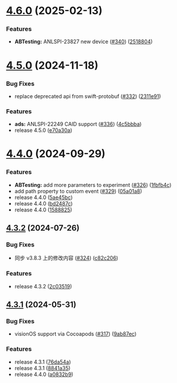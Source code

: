 # [4.6.0](https://github.com/growingio/growingio-sdk-ios-autotracker/compare/4.5.0...4.6.0) (2025-02-13)


### Features

* **ABTesting:** ANLSPI-23827 new device ([#340](https://github.com/growingio/growingio-sdk-ios-autotracker/issues/340)) ([2518804](https://github.com/growingio/growingio-sdk-ios-autotracker/commit/2518804dde8fb34ae9d1a6fa256b80fc6a9b093c))



# [4.5.0](https://github.com/growingio/growingio-sdk-ios-autotracker/compare/4.4.0...4.5.0) (2024-11-18)


### Bug Fixes

* replace deprecated api from swift-protobuf ([#332](https://github.com/growingio/growingio-sdk-ios-autotracker/issues/332)) ([2311e91](https://github.com/growingio/growingio-sdk-ios-autotracker/commit/2311e9190eceb38693a695b29c166b80f393a4dd))


### Features

* **ads:** ANLSPI-22249 CAID support ([#336](https://github.com/growingio/growingio-sdk-ios-autotracker/issues/336)) ([4c5bbba](https://github.com/growingio/growingio-sdk-ios-autotracker/commit/4c5bbba765794b26636f2f30a610f00b974fc4f1))
* release 4.5.0 ([e70a30a](https://github.com/growingio/growingio-sdk-ios-autotracker/commit/e70a30abd4ab0757f1aea7f13523195570089064))



# [4.4.0](https://github.com/growingio/growingio-sdk-ios-autotracker/compare/4.3.2...4.4.0) (2024-09-29)


### Features

* **ABTesting:** add more parameters to experiment ([#326](https://github.com/growingio/growingio-sdk-ios-autotracker/issues/326)) ([1fbfb4c](https://github.com/growingio/growingio-sdk-ios-autotracker/commit/1fbfb4ca0aeeab2920d8a3688b878f4677dafe05))
* add path property to custom event ([#329](https://github.com/growingio/growingio-sdk-ios-autotracker/issues/329)) ([05a01a8](https://github.com/growingio/growingio-sdk-ios-autotracker/commit/05a01a8872117612a4f8a8ae85f2f1d7ec5f4813))
* release 4.4.0 ([5ae45bc](https://github.com/growingio/growingio-sdk-ios-autotracker/commit/5ae45bc12db142bdf246d97baf509a685c6fa96f))
* release 4.4.0 ([bd2487c](https://github.com/growingio/growingio-sdk-ios-autotracker/commit/bd2487c6ce6f469b03c73f1551fe44cffd96023b))
* release 4.4.0 ([1588825](https://github.com/growingio/growingio-sdk-ios-autotracker/commit/1588825295c52cf128c6b0a037f6de8c052a52b0))



## [4.3.2](https://github.com/growingio/growingio-sdk-ios-autotracker/compare/4.3.1...4.3.2) (2024-07-26)


### Bug Fixes

* 同步 v3.8.3 上的修改内容 ([#324](https://github.com/growingio/growingio-sdk-ios-autotracker/issues/324)) ([c82c206](https://github.com/growingio/growingio-sdk-ios-autotracker/commit/c82c206a840685e230dd355baa667daa17c904ca))


### Features

* release 4.3.2 ([2c03519](https://github.com/growingio/growingio-sdk-ios-autotracker/commit/2c0351982856db3e98de58c1ca46ada1b0ea5e6d))



## [4.3.1](https://github.com/growingio/growingio-sdk-ios-autotracker/compare/4.3.0...4.3.1) (2024-05-31)


### Bug Fixes

* visionOS support via Cocoapods ([#317](https://github.com/growingio/growingio-sdk-ios-autotracker/issues/317)) ([9ab87ec](https://github.com/growingio/growingio-sdk-ios-autotracker/commit/9ab87ec8fc3710e2d7574afd84aa8ccd214a1116))


### Features

* release 4.3.1 ([76da54a](https://github.com/growingio/growingio-sdk-ios-autotracker/commit/76da54af9bd22db15d7110e4355a8c5beaf87fc2))
* release 4.3.1 ([8841a35](https://github.com/growingio/growingio-sdk-ios-autotracker/commit/8841a3535af21570885f7f203b85cac87e7ab5e7))
* release 4.4.0 ([a0832b9](https://github.com/growingio/growingio-sdk-ios-autotracker/commit/a0832b928fc1a2fc3b879945e7fa4a448512b747))




